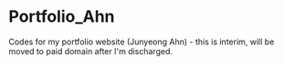 # Portfolio_Ahn
Codes for my portfolio website (Junyeong Ahn) - this is interim, will be moved to paid domain after I'm discharged.
